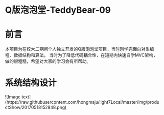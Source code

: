 # Q版泡泡堂-TeddyBear-09
<h1>前言</h1>
本项目为在校大二期间个人独立开发的Q版泡泡堂项目，当时刚学完面向对象编程、数据结构和算法。
当时为了降低代码耦合性，在短期内快速自学MVC架构，做的很粗糙，希望对大家的学习会有所帮助。
<h1>系统结构设计</h1>
![Image text](https://raw.githubusercontent.com/hongmaju/light7Local/master/img/productShow/20170518152848.png)
